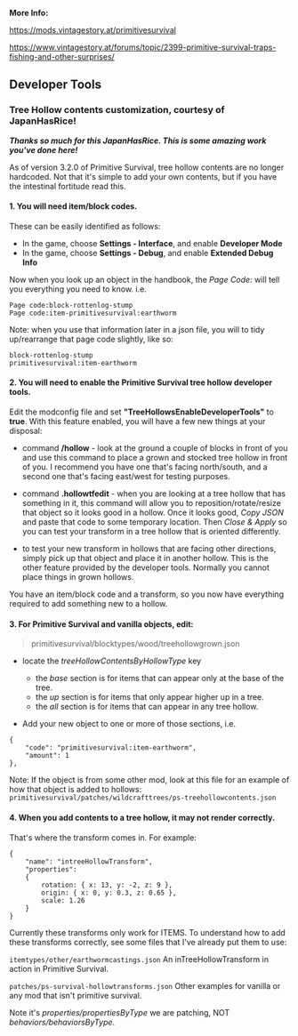 **More Info:**

https://mods.vintagestory.at/primitivesurvival

https://www.vintagestory.at/forums/topic/2399-primitive-survival-traps-fishing-and-other-surprises/


## Developer Tools

### Tree Hollow contents customization, courtesy of JapanHasRice!  

_**Thanks so much for this JapanHasRice.  This is some amazing work you've done here!**_

As of version 3.2.0 of Primitive Survival, tree hollow contents are no longer hardcoded. Not that it's simple to add your own contents, but if you have the intestinal fortitude read this.

#### 1. You will need item/block codes.  

These can be easily identified as follows:
- In the game, choose **Settings - Interface**, and enable **Developer Mode**
- In the game, choose **Settings - Debug**, and enable **Extended Debug Info**

Now when you look up an object in the handbook, the _Page Code:_ will tell you everything you need to know. i.e.
```
Page code:block-rottenlog-stump
Page code:item-primitivesurvival:earthworm
```
Note: when you use that information later in a json file, you will to tidy up/rearrange that page code slightly, like so:
```
block-rottenlog-stump
primitivesurvival:item-earthworm
```


#### 2. You will need to enable the Primitive Survival tree hollow developer tools.  

Edit the modconfig file and set **"TreeHollowsEnableDeveloperTools"** to **true**. With this feature enabled, you will have a few new things at your disposal:

- command **/hollow** - look at the ground a couple of blocks in front of you and use this command to place a grown and stocked tree hollow in front of you.  I recommend you have one that's facing north/south, and a second one that's facing east/west for testing purposes.

- command **.hollowtfedit** - when you are looking at a tree hollow that has something in it, this command will allow you to reposition/rotate/resize that object so it looks good in a hollow.  Once it looks good, _Copy JSON_ and paste that code to some temporary location.  Then _Close & Apply_ so you can test your transform in a tree hollow that is oriented differently.

- to test your new transform in hollows that are facing other directions, simply pick up that object and place it in another hollow.  This is the other feature provided by the developer tools.  Normally you cannot place things in grown hollows. 

You have an item/block code and a transform, so you now have everything required to add something new to a hollow.


#### 3. For Primitive Survival and vanilla objects, edit:
>primitivesurvival/blocktypes/wood/treehollowgrown.json

- locate the _treeHollowContentsByHollowType_ key
	- the _base_ section is for items that can appear only at the base of the tree.
	- the _up_ section is for items that only appear higher up in a tree.
	- the _all_ section is for items that can appear in any tree hollow.
	
- Add your new object to one or more of those sections, i.e.
```
{
	"code": "primitivesurvival:item-earthworm",
	"amount": 1
},
```
Note: If the object is from some other mod, look at this file for an example of how that object is added to hollows:
```primitivesurvival/patches/wildcrafttrees/ps-treehollowcontents.json```


#### 4. When you add contents to a tree hollow, it may not render correctly.  

That's where the transform comes in. For example:
```
{
	"name": "intreeHollowTransform",
	"properties":
	{
		rotation: { x: 13, y: -2, z: 9 },
		origin: { x: 0, y: 0.3, z: 0.65 },
		scale: 1.26
	}
}
```

Currently these transforms only work for ITEMS.  To understand how to add these transforms correctly, see some files that I've already put them to use:

```itemtypes/other/earthwormcastings.json```
An inTreeHollowTransform in action in Primitive Survival.

```patches/ps-survival-hollowtransforms.json```
Other examples for vanilla or any mod that isn't primitive survival.  

Note it's _properties/propertiesByType_ we are patching, NOT _behaviors/behaviorsByType_.



